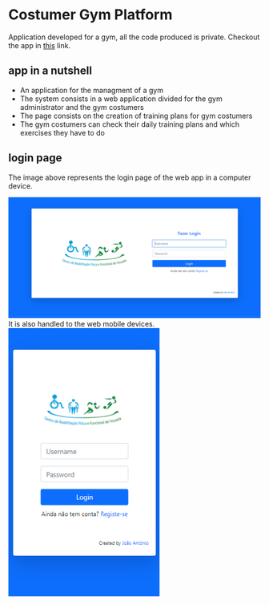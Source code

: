 # Costumer Gym Platform

Application developed for a gym, all the code produced is private. Checkout the app in [this](https://crffv-gym.com/) link.

## app in a nutshell
* An application for the managment of a gym
* The system consists in a web application divided for the gym administrator and the gym costumers
* The page consists on the creation of training plans for gym costumers
* The gym costumers can check their daily training plans and which exercises they have to do

## login page
The image above represents the login page of the web app in a computer device.

<img src="/screenshots/login-page.png">

<div class="center">
It is also handled to the web mobile devices.
</div>

<div class="center">
  <img src="/screenshots/login-page-mb.png">
</div>

